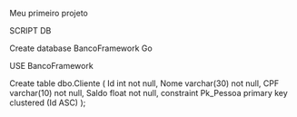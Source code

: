Meu primeiro projeto

SCRIPT DB

Create database BancoFramework
Go

USE BancoFramework

Create table dbo.Cliente
(
	Id int not null,
	Nome varchar(30) not null,
	CPF varchar(10) not null,
	Saldo float not null,
	constraint Pk_Pessoa primary key clustered (Id ASC)
);
